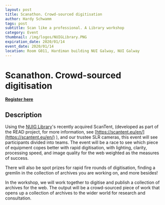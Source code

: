 ```yaml
---
layout: post
title: Scanathon. Crowd-sourced digitisation
author: Hardy Schwamm
tags: post
subtitle: Scan like a professional. A Library workshop
category: Event
thumbnail: /img/logos/NUIGLibrary.PNG
expiration_date: 2020/01/14
event_date: 2020/01/14
location: Room G011, Hardiman building NUI Galway, NUI Galway
---
```


# Scanathon. Crowd-sourced digitisation

[**Register here**](https://www.eventbrite.ie/e/scanathon-crowd-sourced-digitisation-tickets-79687406177)

## Description
Using the [NUIG Library](http://www.library.nuigalway.ie/)'s recently acquired ScanTent, (developed as part of the READ  project, for more information, see [https://scantent.eu/en/](https://scantent.eu/en/) ), and our  trustee SLR cameras, this event will see participants divided into  teams. The event will be a race to see which piece of equipment copes  better with rapid digitisation, with lighting, clarity, processing  speed, and image quality for the web weighted as the measures of  success. 

There will also be spot prizes for rapid fire rounds of  digitisation, finding a gremlin in the collection of archives you are  working on, and more besides!

In the workshop, we will work  together to digitise and publish a collection of archives for the web.  The output will be a crowd-sourced piece of work that opens up a  collection of archives to the wider world for research and consultation. 
